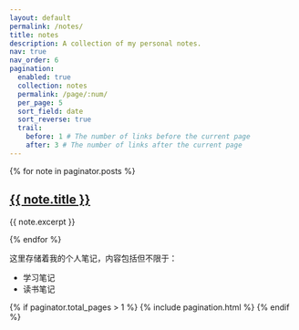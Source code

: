 ```yaml
---
layout: default
permalink: /notes/
title: notes
description: A collection of my personal notes.
nav: true
nav_order: 6
pagination:
  enabled: true
  collection: notes
  permalink: /page/:num/
  per_page: 5
  sort_field: date
  sort_reverse: true
  trail:
    before: 1 # The number of links before the current page
    after: 3 # The number of links after the current page
---
```


{% for note in paginator.posts %}

  <h2><a href="{{ note.url }}">{{ note.title }}</a></h2>
  <p>{{ note.excerpt }}</p>
{% endfor %}

这里存储着我的个人笔记，内容包括但不限于：

- 学习笔记
- 读书笔记

{% if paginator.total_pages > 1 %}
{% include pagination.html %}
{% endif %}
